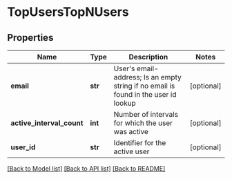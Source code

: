 # TopUsersTopNUsers

## Properties
Name | Type | Description | Notes
------------ | ------------- | ------------- | -------------
**email** | **str** | User&#39;s email-address; Is an empty string if no email is found in the user id lookup | [optional] 
**active_interval_count** | **int** | Number of intervals for which the user was active | [optional] 
**user_id** | **str** | Identifier for the active user | [optional] 

[[Back to Model list]](../README.md#documentation-for-models) [[Back to API list]](../README.md#documentation-for-api-endpoints) [[Back to README]](../README.md)


